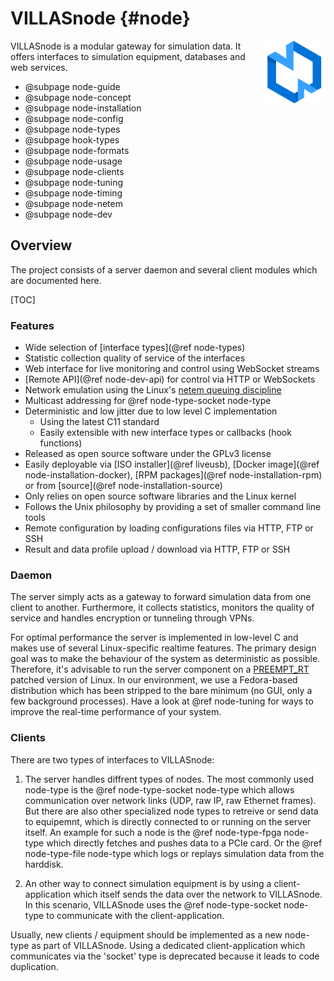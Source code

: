 # VILLASnode {#node}

<img src="images/logos/villas_node.svg" width="100" align="right" />

VILLASnode is a modular gateway for simulation data. It offers interfaces to simulation equipment, databases and web services.

- @subpage node-guide
- @subpage node-concept
- @subpage node-installation
- @subpage node-config
- @subpage node-types
- @subpage hook-types
- @subpage node-formats
- @subpage node-usage
- @subpage node-clients
- @subpage node-tuning
- @subpage node-timing
- @subpage node-netem
- @subpage node-dev

## Overview

The project consists of a server daemon and several client modules which are documented here.

[TOC]

### Features

- Wide selection of [interface types](@ref node-types)
- Statistic collection quality of service of the interfaces
- Web interface for live monitoring and control using WebSocket streams
- [Remote API](@ref node-dev-api) for control via HTTP or WebSockets
- Network emulation using the Linux's [netem queuing discipline](https://wiki.linuxfoundation.org/networking/netem)
- Multicast addressing for @ref node-type-socket node-type
- Deterministic and low jitter due to low level C implementation
  - Using the latest C11 standard
  - Easily extensible with new interface types or callbacks (hook functions)
- Released as open source software under the GPLv3 license
- Easily deployable via [ISO installer](@ref liveusb), [Docker image](@ref node-installation-docker), [RPM packages](@ref node-installation-rpm) or from [source](@ref node-installation-source)
- Only relies on open source software libraries and the Linux kernel
- Follows the Unix philosophy by providing a set of smaller command line tools
- Remote configuration by loading configurations files via HTTP, FTP or SSH
- Result and data profile upload / download via HTTP, FTP or SSH

### Daemon

The server simply acts as a gateway to forward simulation data from one client to another.
Furthermore, it collects statistics, monitors the quality of service and handles encryption or tunneling through VPNs.

For optimal performance the server is implemented in low-level C and makes use of several Linux-specific realtime features.
The primary design goal was to make the behaviour of the system as deterministic as possible.
Therefore, it's advisable to run the server component on a [PREEMPT_RT](https://rt.wiki.kernel.org/index.php/CONFIG_PREEMPT_RT_Patch) patched version of Linux. In our environment, we use a Fedora-based distribution which has been stripped to the bare minimum (no GUI, only a few background processes).
Have a look at @ref node-tuning for ways to improve the real-time performance of your system.

### Clients

There are two types of interfaces to VILLASnode:

1.  The server handles diffrent types of nodes.
    The most commonly used node-type is the @ref node-type-socket node-type which allows communication over network links (UDP, raw IP, raw Ethernet frames).
    But there are also other specialized node types to retreive or send data to equipemnt, which is directly connected to or running on the server itself.
    An example for such a node is the  @ref node-type-fpga node-type which directly fetches and pushes data to a PCIe card.
    Or the @ref node-type-file node-type which logs or replays simulation data from the harddisk.

2. An other way to connect simulation equipment is by using a client-application which itself sends the data over the network to VILLASnode.
    In this scenario, VILLASnode uses the @ref node-type-socket node-type to communicate with the client-application.

Usually, new clients / equipment should be implemented as a new node-type as part of VILLASnode.
Using a dedicated client-application which communicates via the 'socket' type is deprecated because it leads to code duplication.
